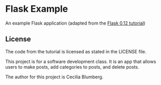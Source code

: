 # Flask Example

An example Flask application (adapted from the [Flask 0.12 tutorial](https://www.iwu.edu/~mliffito/flask_tutorial/))

## License

The code from the tutorial is licensed as stated in the LICENSE file.

This project is for a software development class. It is an app that allows users to make posts, add categories to posts,
and delete posts. 

The author for this project is Cecilia Blumberg.